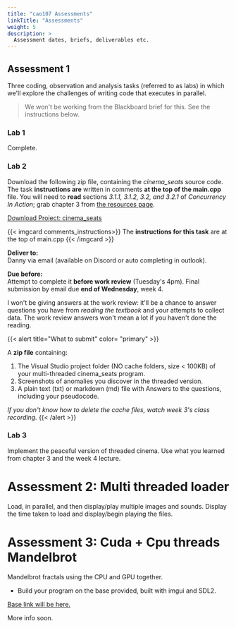 ```yaml
---
title: "cao107 Assessments"
linkTitle: "Assessments"
weight: 5
description: >
  Assessment dates, briefs, deliverables etc.
---
```


## Assessment 1

Three coding, observation and analysis tasks (referred to as labs) in which we'll explore the challenges of writing code that executes in parallel.

> We won't be working from the Blackboard brief for this. See the instructions below.

### Lab 1

Complete.

### Lab 2

Download the following zip file, containing the _cinema\_seats_ source code. The task **instructions are** written in comments **at the top of the main.cpp** file. You will need to **read** sections _3.1.1, 3.1.2, 3.2, and 3.2.1_ of _Concurrency In Action_; grab chapter 3 from [the resources page](../resources/).

<a class="btn btn-lg btn-primary mr-3 mb-4" href="cinema_seats.zip" target="_blank">Download Project: cinema_seats<i class="fas fa-arrow-alt-circle-right ml-2"></i></a>

{{< imgcard comments_instructions>}}
The <b>instructions for this task</b> are at the top of main.cpp
{{< /imgcard >}}

**Deliver to:**  
Danny via email (available on Discord or auto completing in outlook).  

**Due before:**  
Attempt to complete it **before work review** (Tuesday's 4pm). Final submission by email due **end of Wednesday**, week 4. 

I won't be giving answers at the work review: it'll be a chance to answer questions you have from _reading the textbook_ and your attempts to collect data. The work review answers won't mean a lot if you haven't done the reading.
  
{{< alert title="What to submit" color= "primary" >}}  

A **zip file** containing:

1. The Visual Studio project folder (NO cache folders, size < 100KB) of your multi-threaded cinema_seats program.
2. Screenshots of anomalies you discover in the threaded version.
3. A plain text (txt) or markdown (md) file with Answers to the questions, including your pseudocode.

<i>If you don't know how to delete the cache files, watch week 3's class recording.</i>
{{< /alert >}}

### Lab 3

Implement the peaceful version of threaded cinema. Use what you learned from chapter 3 and the week 4 lecture.

<!--
Xs and Os, noughts and crosses assessment 4.
What would have been marked as the solid approach?
Everyone went the cheap way with 2 dimensional arrays.
Bare minimum: randoms
Better: Go through a list of win states and see if we can head to one

Tree structures? Heaps?
Sounds like most won't have a solution that scales up.

We need:
Cache line optimisation
Threading

What have they done and understand well enough to apply those?



**A3 part 3:** thread pool may be too brutal, a trap. Mutexes, race conditions. 
Design pattern they would have to understand really well.
Get back to Noman week 4.

# Assessment 1: Labs

Optimising matrix math performance via:
  - memory access / cache hits
  - threading
  - thread pooling
Good: They should have complexity analysis from ADS
Bad: Many don't have the MAT102 for matrices 

Vectors in space 2d. atan2? Swarming. Boids type thing?

Sample, deliberately inefficient algorithm provided. If you don't know the theory it won't mean much. Single letter vars related to formula/complexity analysis etc

### Look at third assessment q2:
Figure out which number of threads per number of sortable elements. When to cap threads? When to start using threads?
Binary min heap, max heap by inserting numbers
Binary search tree, keeping left hand side higher than root node, right side lower.

**3 Deliverables:** Weeks **2, 3, 4.**

-->

# Assessment 2: Multi threaded loader

Load, in parallel, and then display/play multiple images and sounds. Display the time taken to load and display/begin playing the files.

<!-- 
Base given out: windows app with _File_ and _Exit_. _File - Load Image_ and _File - Load Sound_ each open a file browser. Uses Visual Studio gui bits, `rc` resource file.

Windows?
How do you display 100 images and play 100 sound images. IMGUI

Noman: It's about the windows context and callbacks. Not what they're taught.
Did you have to teach windows programming during those weeks 5-7? Yes he did.

From another version of my notes on laptop (oops):
They should leverage the threadpool class from A1. Work with a fixed number of threads, not just create one per file.
User can configure the fixed number of threads, load, and see how long it took. (Can see at what point threads stop helping)

**From Learning Outcomes:**
_Identify how operating systems bring the computer system components together to work cohesively._

**How does this match lectures?**
> * They'll need to add a display area for the timing results.
> * How will they display a bunch of diff images if they don't fit in the space?
> * Playing all the sounds at once will be a noisey mess, play them in sequence. Maybe a list box of some sort can be added to each side.
> * Given they've already used threads in A1, this seems like a windows api/windowing exercise partly. Thus tying in to OS side of things? 
> * Are we using windows api calls for loading or raw c++ file io?
> * Seems like the threads are mostly going to be i/o limited, so it's going to be less about cores and more about things like DMA and buses?

-->

# Assessment 3: Cuda + Cpu threads Mandelbrot

Mandelbrot fractals using the CPU and GPU together.

* Build your program on the base provided, built with imgui and SDL2.

<a class="btn btn-lg btn-primary mr-3 mb-4" href="" target="_blank">Base link will be here.<i class="fas fa-arrow-alt-circle-right ml-2"></i></a>

More info soon. 

<!-- 
Look at GPR202. Also maybe noman slides from weeks 8-11.
Try to give them a base that lets them test it. Show knowledge not so much by writing their own cuda code but instead testing and choosing the write amounts of data to distribute across the right amount of threads. If they can do a good job of picking ranges of numbers to test, and come out with ones that optimize it well, then they're showing enough understanding.

Notes incoming from noman when he looks through ICG and GPR202.

* Cuda example fits all the criteria! Use imgui to compare how it uses 
* Make the subject about how you write guis to explore and measure these system capabilities, not understanding them in and out.
* What matters is showing you can test difference between CPU and GPU, finally how to use both.

Look for available resources: Cpu cores and Cuda hardware on a capable Nvidia Gpu. Create an interactive image of the mandelbrot set using these resources.

Zoom in and out.

Split work appropriately between available resources to maximise speed.

**Qs**
** What windowing/multimedia library? SFML? SDL2?
-->

